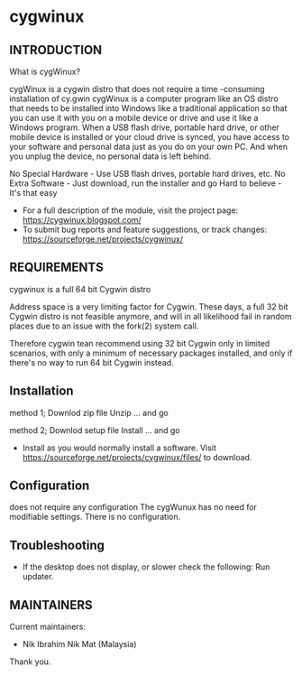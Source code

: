 # cygwinux
INTRODUCTION
------------

What is cygWinux?

cygWinux is a cygwin distro that does not require a time -consuming installation of cy.gwin
cygWinux is a computer program like an OS distro that needs to be installed into Windows like a traditional application so that you can use it with you on a mobile device or drive and use it like a Windows program. When a USB flash drive, portable hard drive, or other mobile device is installed or your cloud drive is synced, you have access to your software and personal data just as you do on your own PC. And when you unplug the device, no personal data is left behind.

No Special Hardware - Use USB flash drives, portable hard drives, etc.
No Extra Software - Just download, run the installer and go
Hard to believe - It's that easy

* For a full description of the module, visit the project page:
https://cygwinux.blogspot.com/
* To submit bug reports and feature suggestions, or track changes:
https://sourceforge.net/projects/cygwinux/

REQUIREMENTS
------------
cygwinux is a full 64 bit Cygwin distro

Address space is a very limiting factor for Cygwin. These days, a full 32 bit Cygwin distro is not feasible anymore, and will in all likelihood fail in random places due to an issue with the fork(2) system call.

Therefore cygwin tean recommend using 32 bit Cygwin only in limited scenarios, with only a minimum of necessary packages installed, and only if there's no way to run 64 bit Cygwin instead.

Installation
---------

method 1;
Downlod zip file
Unzip
... and go

method 2;
Downlod setup file
Install
... and go

* Install as you would normally install a software. Visit
https://sourceforge.net/projects/cygwinux/files/
to download.

Configuration
---------

does not require any configuration
The cygWunux has no need for modifiable settings. There is no configuration.

Troubleshooting
---------

* If the desktop does not display, or slower check the following:
Run updater.

MAINTAINERS
-----------

Current maintainers:
* Nik Ibrahim Nik Mat (Malaysia)

Thank you.
